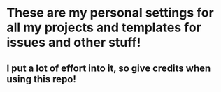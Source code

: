 # These are my personal settings for all my projects and templates for issues and other stuff!
## I put a lot of effort into it, so give credits when using this repo!
